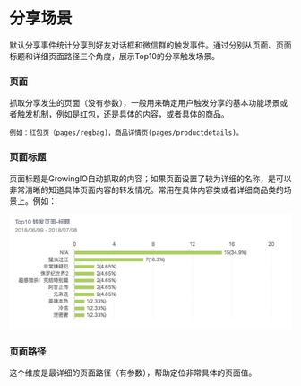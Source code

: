 # 分享场景

默认分享事件统计分享到好友对话框和微信群的触发事件。通过分别从页面、页面标题和详细页面路径三个角度，展示Top10的分享触发场景。

### 页面

抓取分享发生的页面（没有参数），一般用来确定用户触发分享的基本功能场景或者触发机制，例如是红包，还是具体的内容，或者具体的商品。

`例如：红包页（pages/regbag)，商品详情页(pages/productdetails)。` 

### 页面标题

页面标题是GrowingIO自动抓取的内容；如果页面设置了较为详细的名称，是可以非常清晰的知道具体页面内容的转发情况。常用在具体内容类或者详细商品类的场景上。例如：

![](../.gitbook/assets/image%20%2813%29.png)

### 页面路径

这个维度是最详细的页面路径（有参数），帮助定位非常具体的页面值。

